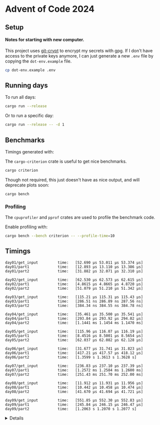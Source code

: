# Advent of Code 2024

## Setup

#### Notes for starting with new computer.

This project uses [git-crypt](https://github.com/AGWA/git-crypt) to encrypt my secrets with gpg.
If I don't have access to the private keys anymore, I can just generate a new `.env` file by 
copying the `dot-env.example` file.

```sh
cp dot-env.example .env
```

## Running days

To run all days:

```sh
cargo run --release
```

Or to run a specific day:
```sh
cargo run --release -- -d 1
```

## Benchmarks

Timings generated with:

The `cargo-criterion` crate is useful to get nice benchmarks.

```sh
cargo criterion
```

Though not required, this just doesn't have as nice output, and will deprecate plots soon:

```sh
cargo bench
```

### Profiling

The `cpuprofiler` and `pprof` crates are used to profile the benchmark code.

Enable profiling with:

```sh
cargo bench --bench criterion -- --profile-time=10
```

## Timings

```
day01/get_input         time:   [52.690 µs 53.011 µs 53.374 µs]
day01/part1             time:   [12.893 µs 13.110 µs 13.386 µs]
day01/part2             time:   [31.882 µs 32.071 µs 32.310 µs]

day02/get_input         time:   [62.530 µs 62.573 µs 62.615 µs]
day02/part1             time:   [4.8615 µs 4.8665 µs 4.8720 µs]
day02/part2             time:   [51.079 µs 51.210 µs 51.342 µs]

day03/get_input         time:   [115.21 µs 115.31 µs 115.43 µs]
day03/part1             time:   [286.51 ns 286.89 ns 287.56 ns]
day03/part2             time:   [384.34 ns 384.55 ns 384.78 ns]

day04/get_input         time:   [35.461 µs 35.500 µs 35.541 µs]
day04/part1             time:   [293.84 µs 293.92 µs 294.02 µs]
day04/part2             time:   [1.1441 ms 1.1454 ms 1.1470 ms]

day05/get_input         time:   [115.96 µs 116.07 µs 116.19 µs]
day05/part1             time:   [8.4516 µs 8.5001 µs 8.5654 µs]
day05/part2             time:   [62.037 µs 62.082 µs 62.128 µs]

day06/get_input         time:   [31.677 µs 31.741 µs 31.823 µs]
day06/part1             time:   [417.21 µs 417.57 µs 418.12 µs]
day06/part2             time:   [1.3599 s 1.3613 s 1.3628 s]

day07/get_input         time:   [236.83 µs 237.10 µs 237.39 µs]
day07/part1             time:   [1.2572 ms 1.2584 ms 1.2600 ms]
day07/part2             time:   [251.43 ms 251.70 ms 252.00 ms]

day08/get_input         time:   [11.912 µs 11.931 µs 11.956 µs]
day08/part1             time:   [10.442 µs 10.458 µs 10.474 µs]
day08/part2             time:   [41.670 µs 41.694 µs 41.721 µs]

day09/get_input         time:   [551.85 µs 552.30 µs 552.83 µs]
day09/part1             time:   [245.84 µs 246.15 µs 246.47 µs]
day09/part2             time:   [1.2063 s 1.2070 s 1.2077 s]

```
<details>
Original timings:

```
day02/get_input         time:   [100.97 µs 101.08 µs 101.21 µs]
day02/part1             time:   [4.4582 µs 4.4625 µs 4.4669 µs]
day02/part2             time:   [60.616 µs 60.749 µs 60.903 µs]

day03/get_input         time:   [66.725 µs 66.804 µs 66.889 µs]
day03/part1             time:   [251.68 ns 253.78 ns 256.20 ns]
day03/part2             time:   [394.21 ns 396.88 ns 400.32 ns]

day04/get_input         time:   [36.074 µs 36.171 µs 36.257 µs]
day04/part1             time:   [930.56 µs 932.72 µs 935.74 µs]
day04/part2             time:   [11.553 ms 11.562 ms 11.572 ms]

day05/get_input         time:   [108.92 µs 110.35 µs 112.14 µs]
day05/part1             time:   [30.334 µs 30.757 µs 31.268 µs]
day05/part2             time:   [327.25 µs 331.89 µs 337.42 µs]

day07/get_input         time:   [247.12 µs 247.33 µs 247.59 µs]
day07/part1             time:   [20.896 ms 20.912 ms 20.929 ms]
day07/part2             time:   [2.5735 s 2.5755 s 2.5779 s]

```
</details>
